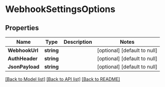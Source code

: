 # WebhookSettingsOptions

## Properties
Name | Type | Description | Notes
------------ | ------------- | ------------- | -------------
**WebhookUrl** | **string** |  | [optional] [default to null]
**AuthHeader** | **string** |  | [optional] [default to null]
**JsonPayload** | **string** |  | [optional] [default to null]

[[Back to Model list]](../README.md#documentation-for-models) [[Back to API list]](../README.md#documentation-for-api-endpoints) [[Back to README]](../README.md)

